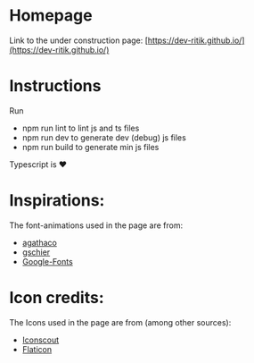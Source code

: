 # Homepage
Link to the under construction page: [https://dev-ritik.github.io/](https://dev-ritik.github.io/)

# Instructions
Run
* npm run lint to lint js and ts files
* npm run dev to generate dev (debug) js files
* npm run build to generate min js files

Typescript is :heart:  

# Inspirations:
The font-animations used in the page are from:
* [agathaco](https://codepen.io/agathaco/pen/KqVWEw)
* [gschier](https://codepen.io/gschier/pen/jkivt)
* [Google-Fonts](https://fonts.google.com/specimen/Cookie)

# Icon credits:
The Icons used in the page are from (among other sources):
* [Iconscout](https://iconscout.com)
* [Flaticon](https://www.flaticon.com/)
